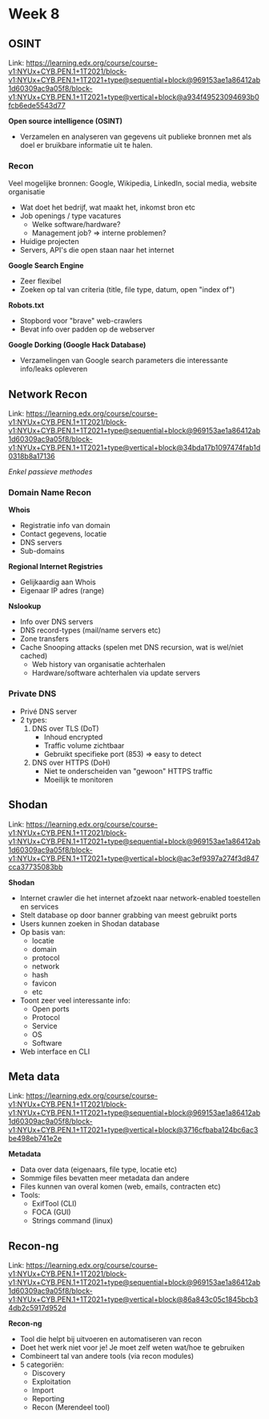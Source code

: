 # Week 8
## OSINT
Link: https://learning.edx.org/course/course-v1:NYUx+CYB.PEN.1+1T2021/block-v1:NYUx+CYB.PEN.1+1T2021+type@sequential+block@969153ae1a86412ab1d60309ac9a05f8/block-v1:NYUx+CYB.PEN.1+1T2021+type@vertical+block@a934f49523094693b0fcb6ede5543d77

**Open source intelligence (OSINT)**
- Verzamelen en analyseren van gegevens uit publieke bronnen met als doel er bruikbare informatie uit te halen.

### Recon
Veel mogelijke bronnen: Google, Wikipedia, LinkedIn, social media, website organisatie

- Wat doet het bedrijf, wat maakt het, inkomst bron etc
- Job openings / type vacatures
    - Welke software/hardware?
    - Management job? => interne problemen?
- Huidige projecten
- Servers, API's die open staan naar het internet


**Google Search Engine**
- Zeer flexibel
- Zoeken op tal van criteria (title, file type, datum, open "index of")



**Robots.txt**
- Stopbord voor "brave" web-crawlers
- Bevat info over padden op de webserver


**Google Dorking (Google Hack Database)**
- Verzamelingen van Google search parameters die interessante info/leaks opleveren


## Network Recon
Link: https://learning.edx.org/course/course-v1:NYUx+CYB.PEN.1+1T2021/block-v1:NYUx+CYB.PEN.1+1T2021+type@sequential+block@969153ae1a86412ab1d60309ac9a05f8/block-v1:NYUx+CYB.PEN.1+1T2021+type@vertical+block@34bda17b1097474fab1d0318b8a17136

*Enkel passieve methodes*

### Domain Name Recon
**Whois**
- Registratie info van domain
- Contact gegevens, locatie
- DNS servers
- Sub-domains

**Regional Internet Registries**
- Gelijkaardig aan Whois
- Eigenaar IP adres (range)


**Nslookup**
- Info over DNS servers
- DNS record-types (mail/name servers etc)
- Zone transfers
- Cache Snooping attacks (spelen met DNS recursion, wat is wel/niet cached)
    - Web history van organisatie achterhalen
    - Hardware/software achterhalen via update servers

### Private DNS
- Privé DNS server
- 2 types:
    1. DNS over TLS (DoT)
        - Inhoud encrypted
        - Traffic volume zichtbaar
        - Gebruikt specifieke port (853) => easy to detect
    2. DNS over HTTPS (DoH)
        - Niet te onderscheiden van "gewoon" HTTPS traffic
        - Moeilijk te monitoren



## Shodan
Link: https://learning.edx.org/course/course-v1:NYUx+CYB.PEN.1+1T2021/block-v1:NYUx+CYB.PEN.1+1T2021+type@sequential+block@969153ae1a86412ab1d60309ac9a05f8/block-v1:NYUx+CYB.PEN.1+1T2021+type@vertical+block@ac3ef9397a274f3d847cca37735083bb

**Shodan**
- Internet crawler die het internet afzoekt naar network-enabled toestellen en services
- Stelt database op door banner grabbing van meest gebruikt ports
- Users kunnen zoeken in Shodan database 
- Op basis van: 
    - locatie
    - domain
    - protocol
    - network
    - hash
    - favicon
    - etc
- Toont zeer veel interessante info:
    - Open ports
    - Protocol
    - Service
    - OS
    - Software
- Web interface en CLI



## Meta data
Link: https://learning.edx.org/course/course-v1:NYUx+CYB.PEN.1+1T2021/block-v1:NYUx+CYB.PEN.1+1T2021+type@sequential+block@969153ae1a86412ab1d60309ac9a05f8/block-v1:NYUx+CYB.PEN.1+1T2021+type@vertical+block@3716cfbaba124bc6ac3be498eb741e2e

**Metadata**
- Data over data (eigenaars, file type, locatie etc)
- Sommige files bevatten meer metadata dan andere
- Files kunnen van overal komen (web, emails, contracten etc)
- Tools:
    - ExifTool (CLI)
    - FOCA (GUI)
    - Strings command (linux)



## Recon-ng
Link: https://learning.edx.org/course/course-v1:NYUx+CYB.PEN.1+1T2021/block-v1:NYUx+CYB.PEN.1+1T2021+type@sequential+block@969153ae1a86412ab1d60309ac9a05f8/block-v1:NYUx+CYB.PEN.1+1T2021+type@vertical+block@86a843c05c1845bcb34db2c5917d952d

**Recon-ng**
- Tool die helpt bij uitvoeren en automatiseren van recon
- Doet het werk niet voor je! Je moet zelf weten wat/hoe te gebruiken
- Combineert tal van andere tools (via recon modules)
- 5 categoriën:
    - Discovery
    - Exploitation
    - Import
    - Reporting
    - Recon (Merendeel tool)